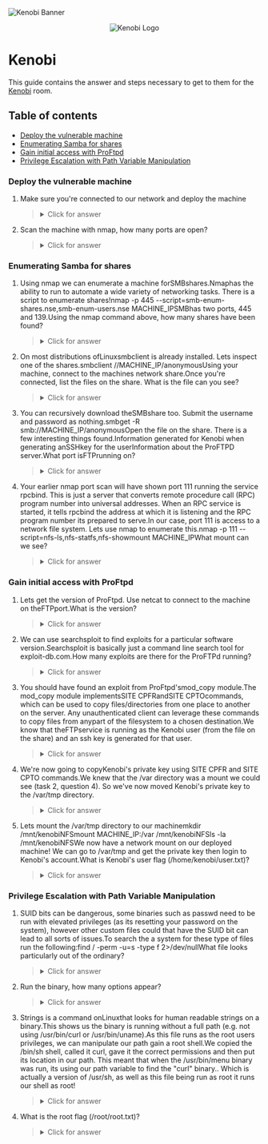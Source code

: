 ![Kenobi Banner](https://i.imgur.com/zWNY3JF.png)

<p align="center">
   <img src="https://github.com/Kevinovitz/TryHackMe_Writeups/blob/main/kenobi/ROOM_TITLE_Cover.png" alt="Kenobi Logo">
</p>

# Kenobi

This guide contains the answer and steps necessary to get to them for the [Kenobi](https://tryhackme.com/room/kenobi) room.

## Table of contents

- [Deploy the vulnerable machine](#deploy-the-vulnerable-machine)
- [Enumerating Samba for shares](#enumerating-samba-for-shares)
- [Gain initial access with ProFtpd](#gain-initial-access-with-proftpd)
- [Privilege Escalation with Path Variable Manipulation](#privilege-escalation-with-path-variable-manipulation)

### Deploy the vulnerable machine

1. Make sure you're connected to our network and deploy the machine



   ><details><summary>Click for answer</summary></details>

2. Scan the machine with nmap, how many ports are open?



   ><details><summary>Click for answer</summary></details>

### Enumerating Samba for shares

1. Using nmap we can enumerate a machine forSMBshares.Nmaphas the ability to run to automate a wide variety of networking tasks. There is a script to enumerate shares!nmap -p 445 --script=smb-enum-shares.nse,smb-enum-users.nse MACHINE_IPSMBhas two ports, 445 and 139.Using the nmap command above, how many shares have been found?



   ><details><summary>Click for answer</summary></details>

2. On most distributions ofLinuxsmbclient is already installed. Lets inspect one of the shares.smbclient //MACHINE_IP/anonymousUsing your machine, connect to the machines network share.Once you're connected, list the files on the share. What is the file can you see?



   ><details><summary>Click for answer</summary></details>

3. You can recursively download theSMBshare too. Submit the username and password as nothing.smbget -R smb://MACHINE_IP/anonymousOpen the file on the share. There is a few interesting things found.Information generated for Kenobi when generating anSSHkey for the userInformation about the ProFTPD server.What port isFTPrunning on?



   ><details><summary>Click for answer</summary></details>

4. Your earlier nmap port scan will have shown port 111 running the service rpcbind. This is just a server that converts remote procedure call (RPC) program number into universal addresses. When an RPC service is started, it tells rpcbind the address at which it is listening and the RPC program number its prepared to serve.In our case, port 111 is access to a network file system. Lets use nmap to enumerate this.nmap -p 111 --script=nfs-ls,nfs-statfs,nfs-showmount MACHINE_IPWhat mount can we see?



   ><details><summary>Click for answer</summary></details>

### Gain initial access with ProFtpd

1. Lets get the version of ProFtpd. Use netcat to connect to the machine on theFTPport.What is the version?



   ><details><summary>Click for answer</summary></details>

2. We can use searchsploit to find exploits for a particular software version.Searchsploit is basically just a command line search tool for exploit-db.com.How many exploits are there for the ProFTPd running?



   ><details><summary>Click for answer</summary></details>

3. You should have found an exploit from ProFtpd'smod_copy module.The mod_copy module implementsSITE CPFRandSITE CPTOcommands, which can be used to copy files/directories from one place to another on the server. Any unauthenticated client can leverage these commands to copy files from anypart of the filesystem to a chosen destination.We know that theFTPservice is running as the Kenobi user (from the file on the share) and an ssh key is generated for that user.



   ><details><summary>Click for answer</summary></details>

4. We're now going to copyKenobi's private key using SITE CPFR and SITE CPTO commands.We knew that the /var directory was a mount we could see (task 2, question 4). So we've now moved Kenobi's private key to the /var/tmp directory.



   ><details><summary>Click for answer</summary></details>

5. Lets mount the /var/tmp directory to our machinemkdir /mnt/kenobiNFSmount MACHINE_IP:/var /mnt/kenobiNFSls -la /mnt/kenobiNFSWe now have a network mount on our deployed machine! We can go to /var/tmp and get the private key then login to Kenobi's account.What is Kenobi's user flag (/home/kenobi/user.txt)?



   ><details><summary>Click for answer</summary></details>

### Privilege Escalation with Path Variable Manipulation

1. SUID bits can be dangerous, some binaries such as passwd need to be run with elevated privileges (as its resetting your password on the system), however other custom files could that have the SUID bit can lead to all sorts of issues.To search the a system for these type of files run the following:find / -perm -u=s -type f 2>/dev/nullWhat file looks particularly out of the ordinary?



   ><details><summary>Click for answer</summary></details>

2. Run the binary, how many options appear?



   ><details><summary>Click for answer</summary></details>

3. Strings is a command onLinuxthat looks for human readable strings on a binary.This shows us the binary is running without a full path (e.g. not using /usr/bin/curl or /usr/bin/uname).As this file runs as the root users privileges, we can manipulate our path gain a root shell.We copied the /bin/sh shell, called it curl, gave it the correct permissions and then put its location in our path. This meant that when the /usr/bin/menu binary was run, its using our path variable to find the "curl" binary.. Which is actually a version of /usr/sh, as well as this file being run as root it runs our shell as root!



   ><details><summary>Click for answer</summary></details>

4. What is the root flag (/root/root.txt)?



   ><details><summary>Click for answer</summary></details>

